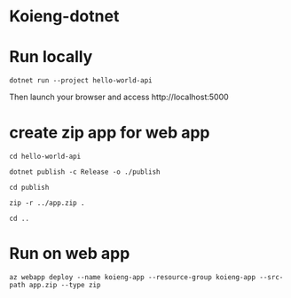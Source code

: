 # Koieng-dotnet
# Run locally
```
dotnet run --project hello-world-api
```
Then launch your browser and access http://localhost:5000

# create zip app for web app
```
cd hello-world-api

dotnet publish -c Release -o ./publish

cd publish

zip -r ../app.zip .

cd ..
```

# Run on web app

```
az webapp deploy --name koieng-app --resource-group koieng-app --src-path app.zip --type zip
```